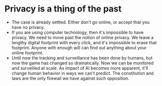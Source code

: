 # Privacy is a thing of the past
- The case is already settled. Either don't go online, or accept that you have no privacy.
- If you are using computer technology, then it's impossible to have privacy. We need to move past the notion of online privacy. We leave a lengthy digital footprint with every click, and it's impossible to erase that footprint. Anyone with enough will can find out anything about your online footprint. 
- Until now the tracking and surveillance has been done by humans, but now the game has changed so dramatically. Now we can be monitored and surveilled at scale. As impact of AI becomes more apparent, it'll change human behavior in ways we can't predict. The constitution and laws are the only firewall we have against such opposition.